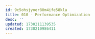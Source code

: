 ```yaml
---
id: 9c5ohsjyoer80m4ife58kla
title: 010 - Performance Optimization
desc: ''
updated: 1730211139535
created: 1730210986411
---
```



